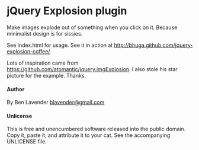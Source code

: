 jQuery Explosion plugin
========================

Make images explode out of something when you click on it. Because minimalist
design is for sissies.

See index.html for usage. See it in action at
<http://bhuga.github.com/jquery-explosion-coffee/>

Lots of inspiration came from
<https://github.com/atomantic/jquery.imgExplosion>. I also stole his star
picture for the example. Thanks.

#### Author
By Ben Lavender <blavender@gmail.com>

#### Unlicense
This is free and unencumbered software released into the public domain. Copy
it, paste it, and attribute it to your cat. See the accompanying UNLICENSE
file.

